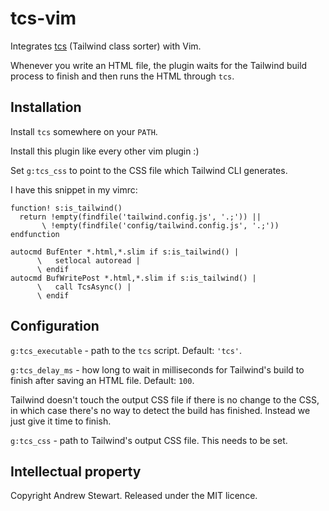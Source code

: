 # tcs-vim

Integrates [tcs](https://github.com/airblade/tcs) (Tailwind class sorter) with Vim.

Whenever you write an HTML file, the plugin waits for the Tailwind build process to finish and then runs the HTML through `tcs`.


## Installation

Install `tcs` somewhere on your `PATH`.

Install this plugin like every other vim plugin :)

Set `g:tcs_css` to point to the CSS file which Tailwind CLI generates.

I have this snippet in my vimrc:

```vim
function! s:is_tailwind()
  return !empty(findfile('tailwind.config.js', '.;')) ||
       \ !empty(findfile('config/tailwind.config.js', '.;'))
endfunction

autocmd BufEnter *.html,*.slim if s:is_tailwind() |
      \   setlocal autoread |
      \ endif
autocmd BufWritePost *.html,*.slim if s:is_tailwind() |
      \   call TcsAsync() |
      \ endif
```


## Configuration

`g:tcs_executable` - path to the `tcs` script.  Default: `'tcs'`.

`g:tcs_delay_ms` - how long to wait in milliseconds for Tailwind's build to finish after saving an HTML file.  Default: `100`.

Tailwind doesn't touch the output CSS file if there is no change to the CSS, in which case there's no way to detect the build has finished.  Instead we just give it time to finish.

`g:tcs_css` - path to Tailwind's output CSS file.  This needs to be set.


## Intellectual property

Copyright Andrew Stewart.  Released under the MIT licence.
